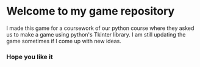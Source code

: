 # Welcome to my game repository
I made this game for a coursework of our python course where they asked us to make a game using python's Tkinter library.
I am still updating the game sometimes if I come up with new ideas.

### Hope you like it
